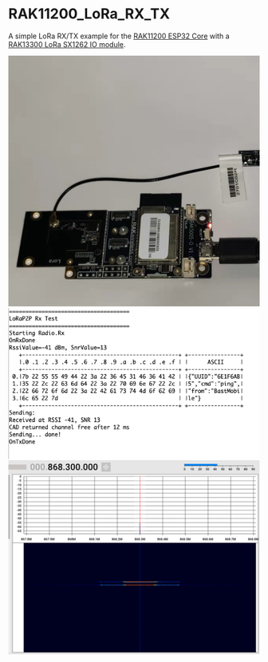 # RAK11200_LoRa_RX_TX

A simple LoRa RX/TX example for the [RAK11200 ESP32 Core](https://store.rakwireless.com/products/wiscore-esp32-module-rak11200) with a [RAK13300 LoRa SX1262 IO module](https://store.rakwireless.com/products/rak13300-wisblock-lpwan).

![Board](Board.jpg)
![Screenshot](Screenshot.jpg)
![SDRPP](SDRPP.jpg)
